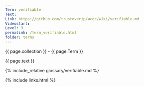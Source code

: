```yaml
---
Term: verifiable
Text: 
Link: https://github.com/trustoverip/acdc/wiki/verifiable.md
Videostart: 
Level: 3
permalink: /term_verifiable.html
folder: terms
---
```


{{ page.collection }} - {{ page.Term }}

   {{ page.text }}

{% include_relative glossary/verifiable.md %}

 {% include links.html %} 
